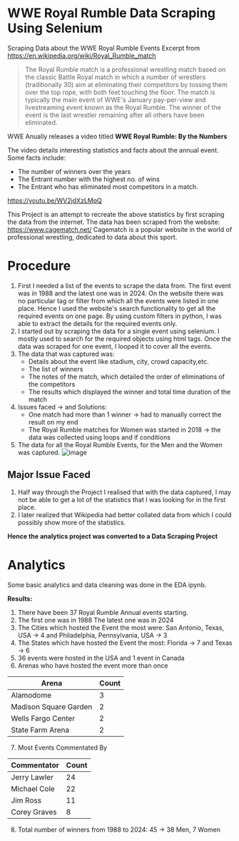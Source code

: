 # WWE Royal Rumble Data Scraping Using Selenium
Scraping Data about the WWE Royal Rumble Events
Excerpt from https://en.wikipedia.org/wiki/Royal_Rumble_match
> The Royal Rumble match is a professional wrestling match based on the classic Battle Royal match in which a number of wrestlers (traditionally 30) aim at eliminating their competitors by tossing them over the top rope, with both feet touching the floor. The match is typically the main event of WWE's January pay-per-view and livestreaming event known as the Royal Rumble. The winner of the event is the last wrestler remaining after all others have been eliminated. 

WWE Anually releases a video titled **WWE Royal Rumble: By the Numbers**

The video details interesting statistics and facts about the annual event.
Some facts include:
+ The number of winners over the years
+ The Entrant number with the highest no. of wins
+ The Entrant who has eliminated most competitors in a match.

https://youtu.be/WV2jdXzLMpQ

This Project is an attempt to recreate the above statistics by first scraping the data from the internet.
The data has been scraped from the website: https://www.cagematch.net/
Cagematch is a popular website in the world of professional wrestling, dedicated to data about this sport.

# Procedure
1. First I needed a list of the events to scrape the data from. The first event was in 1988 and the latest one was in 2024. On the website there was no particular tag or filter from which all the events were listed in one place. Hence I used the website's search functionality to get all the required events on one page. By using custom filters in python, I was able to extract the details for the required events only.
2. I started out by scraping the data for a single event using selenium. I mostly used to search for the required objects using html tags. Once the data was scraped for one event, I looped it to cover all the events.
3. The data that was captured was:
   + Details about the event like stadium, city, crowd capacity,etc.
   + The list of winners
   + The notes of the match, which detailed the order of eliminations of the competitors
   + The results which displayed the winner and total time duration of the match
4. Issues faced -> and Solutions:
   + One match had more than 1 winner -> had to manually correct the result on my end
   + The Royal Rumble matches for Women was started in 2018 -> the data was collected using loops and if conditions
5. The data for all the Royal Rumble Events, for the Men and the Women was captured.
![image](https://github.com/jobssaurabhmul/wwe_royal_rumble_data_scraping/assets/152073191/4e720a61-b85d-474d-9555-d63e0aeee304)


## Major Issue Faced
1. Half way through the Project I realised that with the data captured, I may not be able to get a lot of the statistics that I was looking for in the first place.
2. I later realized that Wikipedia had better collated data from which I could possibly show more of the statistics.

**Hence the analytics project was converted to a Data Scraping Project**

# Analytics
Some basic analytics and data cleaning was done in the EDA ipynb.

**Results:**
1. There have been 37 Royal Rumble Annual events starting.
2. The first one was in 1988 The latest one was in 2024
3. The Cities which hosted the Event the most were: San Antonio, Texas, USA -> 4  and  Philadelphia, Pennsylvania, USA -> 3
4. The States which have hosted the Event the most: Florida -> 7  and  Texas  ->   6
5. 36 events were hosted in the USA and 1 event in Canada
6. Arenas who have hosted the event more than once

| Arena                 | Count |
| -------------         | ------|
| Alamodome             | 3     |
| Madison Square Garden | 2     |
| Wells Fargo Center    | 2     |
| State Farm Arena      | 2     |

7. Most Events Commentated By

| Commentator           | Count |
| -------------         | ------|
| Jerry Lawler          | 24    |
| Michael Cole          | 22    |
| Jim Ross              | 11    |
| Corey Graves          | 8     |

8. Total number of winners from 1988 to 2024: 45 -> 38 Men, 7 Women

